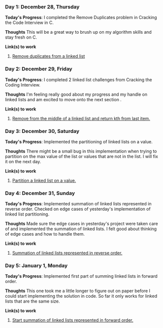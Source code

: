 ### Day 1: December 28, Thursday 

**Today's Progress**: I completed the Remove Duplicates problem in Cracking the Code Interview in C.

**Thoughts** This will be a great way to brush up on my algorithm skills and stay fresh on C.

**Link(s) to work**
1. [Remove duplicates from a linked list](https://github.com/gabrielkerr/code_interview/blob/master/linked_list.c)

### Day 2: December 29, Friday 

**Today's Progress**: I completed 2 linked list challenges from Cracking the Coding Interview. 

**Thoughts** I'm feeling really good about my progress and my handle on linked lists and am excited to move onto the next section .

**Link(s) to work**
1. [Remove from the middle of a linked list and return kth from last item.](https://github.com/gabrielkerr/code_interview/commit/2d9de0acea003d08c040c8559e6d6ce9c6a73f0b)

### Day 3: December 30, Saturday 

**Today's Progress**: Implemented the partitioning of linked lists on a value.

**Thoughts** There might be a small bug in this implementation when trying to partition on the max value of the list or values that are not in the list. I will fix it on the next day.

**Link(s) to work**
1. [Partition a linked list on a value.](https://github.com/gabrielkerr/code_interview/commit/da76c1ba931c4f205f4336e86a029801dafa3712)

### Day 4: December 31, Sunday 

**Today's Progress**: Implemented summation of linked lists represented in reverse order. Checked on edge cases of yesterday's implementation of linked list partitioning. 

**Thoughts** Made sure the edge cases in yesterday's project were taken care of and implemented the summation of linked lists. I felt good about thinking of edge cases and how to handle them.

**Link(s) to work**
1. [Summation of linked lists represented in reverse order.](https://github.com/gabrielkerr/code_interview/commit/a564f7dcfd5a5bc3400d5c552ebf866708288582)

### Day 5: January 1, Monday 

**Today's Progress**: Implemented first part of summing linked lists in forward order. 

**Thoughts** This one took me a little longer to figure out on paper before I could start implementing the solution in code. So far it only works for linked lists that are the same size. 

**Link(s) to work**
1. [Start summation of linked lists represented in forward order.](https://github.com/gabrielkerr/code_interview/commit/7447e6ab10bdaf4835b9f882744b89ddf8158a50)
